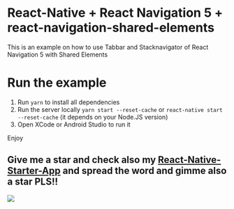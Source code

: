 # React-Native + React Navigation 5 + react-navigation-shared-elements

This is an example on how to use Tabbar and Stacknavigator of React Navigation 5 with Shared Elements

# Run the example

1. Run `yarn` to install all dependencies
2. Run the server locally `yarn start --reset-cache` or `react-native start --reset-cache` (it depends on your Node.JS version)
3. Open XCode or Android Studio to run it

Enjoy

## Give me a star and check also my [React-Native-Starter-App](https://github.com/IronTony/react-native-starter-app) and spread the word and gimme also a star PLS!!

![](https://www.webbable.com/images/Screen-Recording-2020-05-17-at-0.gif)
